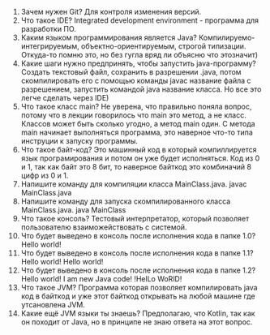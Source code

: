 1. Зачем нужен Git?
   Для контроля изменения версий.
2. Что такое IDE?
   Integrated development environment - программа для разработки ПО.
3. Каким языком программирования является Java?
   Компилируемо-интегрируемым, объектно-ориентируемым, строгой типизации. Откуда-то помню это, но без гугла вряд ли объясню что этозначит)
4. Какие шаги нужно предпринять, чтобы запустить java-программу?
   Создать текстовый файл, сохранить в разрешении .java, потом скомпилировать его с помощью команды javac название файла с разрешением, запустить командой java название класса. Но все это легче сделать через IDE)
5. Что такое класс main?
   Не уверена, что правильно поняла вопрос, потому что в лекции говорилось что main это метод, а не класс. Классов может быть сколько угодно, а метод main один. С метода main начинает выполняться программа, это наверное что-то типа инструции к запуску программы.
6. Что такое байт-код?
   Это машинный код в который компиллируется язык програмирования и потом он уже будет исполняться. Код из 0 и 1, так как байт это 8 бит, то наверное байткод это комбиначий 8 цифр из 0 и 1.
7. Напишите команду для компиляции класса MainClass.java.
   javac MainClass.java
8. Напишите команду для запуска скомпилированного класса MainClass.java.
   java MainClass
9. Что такое консоль?
   Тестовый интерпретатор, который позволяет пользователю взаиможействовать с системой.
10. Что будет выведено в консоль после исполнения кода в папке 1.0?
    Hello world!
11. Что будет выведено в консоль после исполнения кода в папке 1.1?
    Hello world!
    Hello world!
12. Что будет выведено в консоль после исполнения кода в папке 1.2?
    Hello world!
    I am new Java code!
    !HelLo WoRlD!
13. Что такое JVM?
    Программа которая позволяет компилировать java код в байткод и уже этот байткод открывать на любой машине где утсановлена JVM.
14. Какие ещё JVM языки ты знаешь?
    Предполагаю, что Kotlin, так как он походит от Java, но в принципе не знаю ответа на этот вопрос.